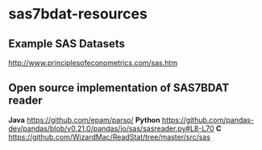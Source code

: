 # sas7bdat-resources

## Example SAS Datasets
http://www.principlesofeconometrics.com/sas.htm

## Open source implementation of SAS7BDAT reader
**Java** https://github.com/epam/parso/
**Python** https://github.com/pandas-dev/pandas/blob/v0.21.0/pandas/io/sas/sasreader.py#L8-L70
**C** https://github.com/WizardMac/ReadStat/tree/master/src/sas

